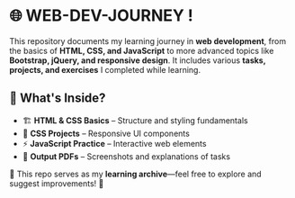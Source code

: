# 🌐 WEB-DEV-JOURNEY ! 

This repository documents my learning journey in **web development**, from the basics of **HTML, CSS, and JavaScript** to more advanced topics like **Bootstrap, jQuery, and responsive design**. It includes various **tasks, projects, and exercises** I completed while learning.  

## 📂 What's Inside?  
- 🏗 **HTML & CSS Basics** – Structure and styling fundamentals  
- 🎨 **CSS Projects** – Responsive UI components  
- ⚡ **JavaScript Practice** – Interactive web elements  
- 📜 **Output PDFs** – Screenshots and explanations of tasks  

📌 This repo serves as my **learning archive**—feel free to explore and suggest improvements! 🚀  

